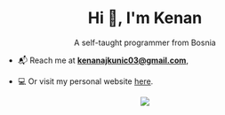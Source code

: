 <h1 align="center">Hi 👋, I'm Kenan</h1>
<p align="center">A self-taught programmer from Bosnia</p>

- 📬  Reach me at **kenanajkunic03@gmail.com**,

- 💻  Or visit my personal website [here](https://kenanajkunic.github.io/).

<p align="center">
  <img src="https://github-readme-stats.vercel.app/api?username=kenanajkunic&bg_color=1f2938&text_color=FFFFFF&count_private=true&show_icons=true&hide_border=true&include_all_commits=true" />
</p>
